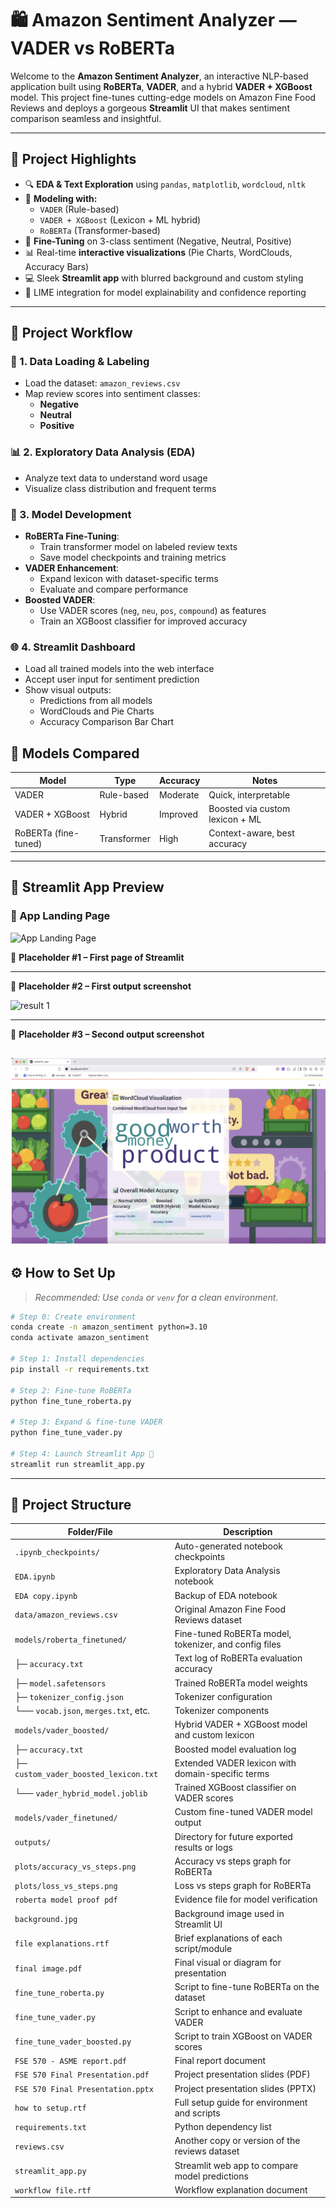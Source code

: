 # 🛍️ Amazon Sentiment Analyzer — VADER vs RoBERTa

Welcome to the **Amazon Sentiment Analyzer**, an interactive NLP-based application built using **RoBERTa**, **VADER**, and a hybrid **VADER + XGBoost** model. This project fine-tunes cutting-edge models on Amazon Fine Food Reviews and deploys a gorgeous **Streamlit** UI that makes sentiment comparison seamless and insightful.

---

## 🎯 Project Highlights

- 🔍 **EDA & Text Exploration** using `pandas`, `matplotlib`, `wordcloud`, `nltk`
- 🤖 **Modeling with:**
  - `VADER` (Rule-based)
  - `VADER + XGBoost` (Lexicon + ML hybrid)
  - `RoBERTa` (Transformer-based)
- 🧠 **Fine-Tuning** on 3-class sentiment (Negative, Neutral, Positive)
- 📊 Real-time **interactive visualizations** (Pie Charts, WordClouds, Accuracy Bars)
- 💻 Sleek **Streamlit app** with blurred background and custom styling
- 🧾 LIME integration for model explainability and confidence reporting

---


## 🔄 Project Workflow

### 📁 1. Data Loading & Labeling
- Load the dataset: `amazon_reviews.csv`
- Map review scores into sentiment classes:
  - **Negative**
  - **Neutral**
  - **Positive**

### 📊 2. Exploratory Data Analysis (EDA)
- Analyze text data to understand word usage
- Visualize class distribution and frequent terms

### 🤖 3. Model Development
- **RoBERTa Fine-Tuning**:
  - Train transformer model on labeled review texts
  - Save model checkpoints and training metrics
- **VADER Enhancement**:
  - Expand lexicon with dataset-specific terms
  - Evaluate and compare performance
- **Boosted VADER**:
  - Use VADER scores (`neg`, `neu`, `pos`, `compound`) as features
  - Train an XGBoost classifier for improved accuracy

### 🌐 4. Streamlit Dashboard
- Load all trained models into the web interface
- Accept user input for sentiment prediction
- Show visual outputs:
  - Predictions from all models
  - WordClouds and Pie Charts
  - Accuracy Comparison Bar Chart
  


## 🧪 Models Compared

| Model                | Type          | Accuracy | Notes                             |
|---------------------|---------------|----------|------------------------------------|
| VADER               | Rule-based    | Moderate | Quick, interpretable               |
| VADER + XGBoost     | Hybrid        | Improved | Boosted via custom lexicon + ML    |
| RoBERTa (fine-tuned)| Transformer   | High     | Context-aware, best accuracy       |

---

## 📸 Streamlit App Preview

### 🔹 App Landing Page  
![App Landing Page](landing.png)

📌 **Placeholder #1 – First page of Streamlit**

---

📌 **Placeholder #2 – First output screenshot**

![result 1](result1.png)

---

📌 **Placeholder #3 – Second output screenshot**

![result 2](result2.png)
---

## ⚙️ How to Set Up

> _Recommended: Use `conda` or `venv` for a clean environment._

```bash
# Step 0: Create environment
conda create -n amazon_sentiment python=3.10
conda activate amazon_sentiment

# Step 1: Install dependencies
pip install -r requirements.txt

# Step 2: Fine-tune RoBERTa
python fine_tune_roberta.py

# Step 3: Expand & fine-tune VADER
python fine_tune_vader.py

# Step 4: Launch Streamlit App 🚀
streamlit run streamlit_app.py
```
---

## 📁 Project Structure

| Folder/File                              | Description                                                                 |
|------------------------------------------|-----------------------------------------------------------------------------|
| `.ipynb_checkpoints/`                    | Auto-generated notebook checkpoints                                        |
| `EDA.ipynb`                              | Exploratory Data Analysis notebook                                         |
| `EDA copy.ipynb`                         | Backup of EDA notebook                                                     |
| `data/amazon_reviews.csv`               | Original Amazon Fine Food Reviews dataset                                 |
| `models/roberta_finetuned/`             | Fine-tuned RoBERTa model, tokenizer, and config files                     |
| ├─ `accuracy.txt`                      | Text log of RoBERTa evaluation accuracy                                   |
| ├─ `model.safetensors`                 | Trained RoBERTa model weights                                              |
| ├─ `tokenizer_config.json`             | Tokenizer configuration                                                    |
| └── `vocab.json`, `merges.txt`, etc.    | Tokenizer components                                                       |
| `models/vader_boosted/`                 | Hybrid VADER + XGBoost model and custom lexicon                           |
| ├─ `accuracy.txt`                      | Boosted model evaluation log                                               |
| ├─ `custom_vader_boosted_lexicon.txt` | Extended VADER lexicon with domain-specific terms                         |
| └── `vader_hybrid_model.joblib`         | Trained XGBoost classifier on VADER scores                                |
| `models/vader_finetuned/`               | Custom fine-tuned VADER model output                                      |
| `outputs/`                              | Directory for future exported results or logs                             |
| `plots/accuracy_vs_steps.png`          | Accuracy vs steps graph for RoBERTa                                       |
| `plots/loss_vs_steps.png`              | Loss vs steps graph for RoBERTa                                           |
| `roberta model proof pdf`              | Evidence file for model verification                                      |
| `background.jpg`                        | Background image used in Streamlit UI                                     |
| `file explanations.rtf`                | Brief explanations of each script/module                                  |
| `final image.pdf`                       | Final visual or diagram for presentation                                  |
| `fine_tune_roberta.py`                 | Script to fine-tune RoBERTa on the dataset                                |
| `fine_tune_vader.py`                   | Script to enhance and evaluate VADER                                      |
| `fine_tune_vader_boosted.py`           | Script to train XGBoost on VADER scores                                   |
| `FSE 570 - ASME report.pdf`            | Final report document                                                      |
| `FSE 570 Final Presentation.pdf`       | Project presentation slides (PDF)                                         |
| `FSE 570 Final Presentation.pptx`      | Project presentation slides (PPTX)                                        |
| `how to setup.rtf`                     | Full setup guide for environment and scripts                              |
| `requirements.txt`                     | Python dependency list                                                     |
| `reviews.csv`                          | Another copy or version of the reviews dataset                            |
| `streamlit_app.py`                     | Streamlit web app to compare model predictions                            |
| `workflow file.rtf`                    | Workflow explanation document                                              |

